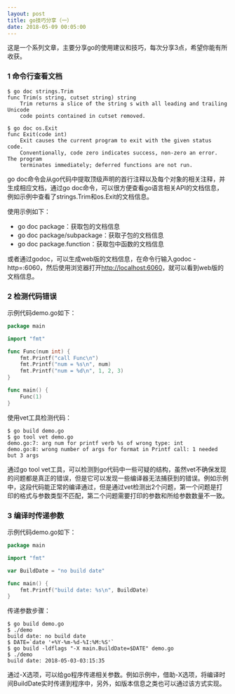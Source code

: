 ```yaml
---
layout: post
title: go技巧分享（一）
date: 2018-05-09 00:05:00
---
```


这是一个系列文章，主要分享go的使用建议和技巧，每次分享3点，希望你能有所收获。

### 1 命令行查看文档

```
$ go doc strings.Trim
func Trim(s string, cutset string) string
    Trim returns a slice of the string s with all leading and trailing Unicode
    code points contained in cutset removed.

$ go doc os.Exit
func Exit(code int)
    Exit causes the current program to exit with the given status code.
    Conventionally, code zero indicates success, non-zero an error. The program
    terminates immediately; deferred functions are not run.

```

go doc命令会从go代码中提取顶级声明的首行注释以及每个对象的相关注释，并生成相应文档，通过go doc命令，可以很方便查看go语言相关API的文档信息，例如示例中查看了strings.Trim和os.Exit的文档信息。

使用示例如下：

- go doc package：获取包的文档信息
- go doc package/subpackage：获取子包的文档信息
- go doc package.function：获取包中函数的文档信息

或者通过godoc，可以生成web版的文档信息，在命令行输入godoc -http=:6060，然后使用浏览器打开[http://localhost:6060](http://localhost:6060)，就可以看到web版的文档信息。

### 2 检测代码错误

示例代码demo.go如下：

```go
package main

import "fmt"

func Func(num int) {
    fmt.Printf("call Func\n")
    fmt.Printf("num = %s\n", num)
    fmt.Printf("num = %d\n", 1, 2, 3)
}

func main() {
    Func(1)
}
```

使用vet工具检测代码：

```
$ go build demo.go
$ go tool vet demo.go
demo.go:7: arg num for printf verb %s of wrong type: int
demo.go:8: wrong number of args for format in Printf call: 1 needed but 3 args
```

通过go tool vet工具，可以检测到go代码中一些可疑的结构，虽然vet不确保发现的问题都是真正的错误，但是它可以发现一些编译器无法捕获到的错误。例如示例中，这段代码能正常的编译通过，但是通过vet检测出2个问题，第一个问题是打印的格式与参数类型不匹配，第二个问题需要打印的参数和所给参数数量不一致。

### 3 编译时传递参数

示例代码demo.go如下：

```go
package main

import "fmt"

var BuildDate = "no build date"

func main() {
    fmt.Printf("build date: %s\n", BuildDate)
}
```

传递参数步骤：

```
$ go build demo.go
$ ./demo
build date: no build date
$ DATE=`date '+%Y-%m-%d-%I:%M:%S'`
$ go build -ldflags "-X main.BuildDate=$DATE" demo.go
$ ./demo
build date: 2018-05-03-03:15:35
```

通过-X选项，可以给go程序传递相关参数。例如示例中，借助-X选项，将编译时间BuildDate实时传递到程序中，另外，如版本信息之类也可以通过该方式实现。



